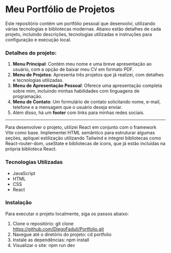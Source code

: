 # Meu Portfólio de Projetos

Este repositório contém um portfólio pessoal que desenvolvi, utilizando várias tecnologias e bibliotecas modernas. Abaixo estão detalhes de cada projeto, incluindo descrições, tecnologias utilizadas e instruções para configuração e execução local.

### Detalhes do projeto:
1. **Menu Principal**: Contém meu nome e uma breve apresentação ao usuário, com a opção de baixar meu CV em formato PDF.
2. **Menu de Projetos**: Apresenta três projetos que já realizei, com detalhes e tecnologias utilizadas.
3. **Menu de Apresentação Pessoal**: Oferece uma apresentação completa sobre mim, incluindo minhas habilidades com linguagens de programação.
4. **Menu de Contato**: Um formulário de contato solicitando nome, e-mail, telefone e a mensagem que o usuário deseja enviar.
5. Além disso, há um **footer** com links para minhas redes sociais.

-----------------------------------------------
Para desenvolver o projeto, utilizei React em conjunto com o framework Vite como base. 
Implementei HTML semântico para estruturar algumas seções, apliquei estilização utilizando Tailwind e integrei bibliotecas como React-router-dom, useState e bibliotecas de icons, que já estão incluídas na própria biblioteca React.

### Tecnologias Utilizadas
  - JavaScript
  - HTML
  - CSS
  - React

### Instalação
Para executar o projeto localmente, siga os passos abaixo:

1. Clone o repositório:
   git clone https://github.com/DiegoFaduli/Portfolio.git
2. Navegue até o diretório do projeto:
   cd portfolio
3. Instale as dependências:
   npm install
4. Visualizar o site:
   npm run dev
